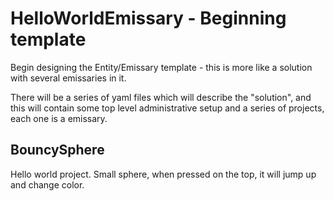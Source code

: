 # HelloWorldEmissary - Beginning template

Begin designing the Entity/Emissary template - this is more like a solution with several emissaries in it.

There will be a series of yaml files which will describe the "solution", and this will contain some top level 
administrative setup and a series of projects, each one is a emissary.

## BouncySphere
Hello world project.   Small sphere, when pressed on the top, it will jump up and change color.
